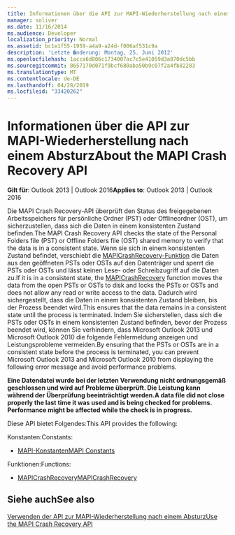 ```yaml
---
title: Informationen über die API zur MAPI-Wiederherstellung nach einem Absturz
manager: soliver
ms.date: 11/16/2014
ms.audience: Developer
localization_priority: Normal
ms.assetid: bc1e1f55-1959-a4a9-a24d-f006af531c9a
description: 'Letzte �nderung: Montag, 25. Juni 2012'
ms.openlocfilehash: 1acca6d806c1734007ac7c5e41059d3a870dc5bb
ms.sourcegitcommit: 8657170d071f9bcf680aba50b9c07f2a4fb82283
ms.translationtype: MT
ms.contentlocale: de-DE
ms.lasthandoff: 04/28/2019
ms.locfileid: "33420262"
---
```

# <a name="about-the-mapi-crash-recovery-api"></a><span data-ttu-id="dd2b2-103">Informationen über die API zur MAPI-Wiederherstellung nach einem Absturz</span><span class="sxs-lookup"><span data-stu-id="dd2b2-103">About the MAPI Crash Recovery API</span></span>

  
  
<span data-ttu-id="dd2b2-104">**Gilt für**: Outlook 2013 | Outlook 2016</span><span class="sxs-lookup"><span data-stu-id="dd2b2-104">**Applies to**: Outlook 2013 | Outlook 2016</span></span> 
  
<span data-ttu-id="dd2b2-105">Die MAPI Crash Recovery-API überprüft den Status des freigegebenen Arbeitsspeichers für persönliche Ordner (PST) oder Offlineordner (OST), um sicherzustellen, dass sich die Daten in einem konsistenten Zustand befinden.</span><span class="sxs-lookup"><span data-stu-id="dd2b2-105">The MAPI Crash Recovery API checks the state of the Personal Folders file (PST) or Offline Folders file (OST) shared memory to verify that the data is in a consistent state.</span></span> <span data-ttu-id="dd2b2-106">Wenn sie sich in einem konsistenten Zustand befindet, verschiebt die [MAPICrashRecovery-Funktion](mapicrashrecovery.md) die Daten aus den geöffneten PSTs oder OSTs auf den Datenträger und sperrt die PSTs oder OSTs und lässt keinen Lese- oder Schreibzugriff auf die Daten zu.</span><span class="sxs-lookup"><span data-stu-id="dd2b2-106">If it is in a consistent state, the [MAPICrashRecovery](mapicrashrecovery.md) function moves the data from the open PSTs or OSTs to disk and locks the PSTs or OSTs and does not allow any read or write access to the data.</span></span> <span data-ttu-id="dd2b2-107">Dadurch wird sichergestellt, dass die Daten in einem konsistenten Zustand bleiben, bis der Prozess beendet wird.</span><span class="sxs-lookup"><span data-stu-id="dd2b2-107">This ensures that the data remains in a consistent state until the process is terminated.</span></span> <span data-ttu-id="dd2b2-108">Indem Sie sicherstellen, dass sich die PSTs oder OSTs in einem konsistenten Zustand befinden, bevor der Prozess beendet wird, können Sie verhindern, dass Microsoft Outlook 2013 und Microsoft Outlook 2010 die folgende Fehlermeldung anzeigen und Leistungsprobleme vermeiden.</span><span class="sxs-lookup"><span data-stu-id="dd2b2-108">By ensuring that the PSTs or OSTs are in a consistent state before the process is terminated, you can prevent Microsoft Outlook 2013 and Microsoft Outlook 2010 from displaying the following error message and avoid performance problems.</span></span> 
  
 <span data-ttu-id="dd2b2-109">**Eine Datendatei wurde bei der letzten Verwendung nicht ordnungsgemäß geschlossen und wird auf Probleme überprüft. Die Leistung kann während der Überprüfung beeinträchtigt werden.**</span><span class="sxs-lookup"><span data-stu-id="dd2b2-109">**A data file did not close properly the last time it was used and is being checked for problems. Performance might be affected while the check is in progress.**</span></span>
  
<span data-ttu-id="dd2b2-110">Diese API bietet Folgendes:</span><span class="sxs-lookup"><span data-stu-id="dd2b2-110">This API provides the following:</span></span>
  
<span data-ttu-id="dd2b2-111">Konstanten:</span><span class="sxs-lookup"><span data-stu-id="dd2b2-111">Constants:</span></span>
  
- [<span data-ttu-id="dd2b2-112">MAPI-Konstanten</span><span class="sxs-lookup"><span data-stu-id="dd2b2-112">MAPI Constants</span></span>](mapi-constants.md)
    
<span data-ttu-id="dd2b2-113">Funktionen:</span><span class="sxs-lookup"><span data-stu-id="dd2b2-113">Functions:</span></span>
  
- [<span data-ttu-id="dd2b2-114">MAPICrashRecovery</span><span class="sxs-lookup"><span data-stu-id="dd2b2-114">MAPICrashRecovery</span></span>](mapicrashrecovery.md)
    
## <a name="see-also"></a><span data-ttu-id="dd2b2-115">Siehe auch</span><span class="sxs-lookup"><span data-stu-id="dd2b2-115">See also</span></span>



[<span data-ttu-id="dd2b2-116">Verwenden der API zur MAPI-Wiederherstellung nach einem Absturz</span><span class="sxs-lookup"><span data-stu-id="dd2b2-116">Use the MAPI Crash Recovery API</span></span>](how-to-use-the-mapi-crash-recovery-api.md)

